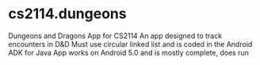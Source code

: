 # cs2114.dungeons
Dungeons and Dragons App for CS2114
An app designed to track encounters in D&D
Must use circular linked list and is coded in the Android ADK for Java
App works on Android 5.0 and is mostly complete, does run
